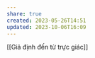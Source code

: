 ```yaml
---
share: true
created: 2023-05-26T14:51
updated: 2023-10-06T16:09
---
```

[[Giả định đến từ trực giác]]
